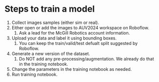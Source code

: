 # Steps to train a model
1. Collect images samples (either sim or real).
2. Either open or add the images to AUV2024 workspace on Roboflow.
    1. Ask a lead for the McGill Robotics account information.
3. Upload your data and label it using bounding boxes.
    1. You can keep the train/valid/test defualt split suggested by Roboflow.
4. Generate a new version of the dataset. 
    1. Do NOT add any pre-processing/augmentation. We already do that in the training notebook.
5. Change the parameters in the training notebook as needed.
6. Run training notebook.
